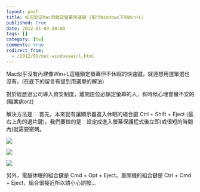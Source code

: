 ```yaml
---
layout: post
title: 如何設定Mac的鎖定螢幕快速鍵 (取代Windows下的Win+L)
published: true
date: 2012-01-09 08:00
tags: []
category: [tw]
comments: true
redirect_from:
  - /2012/01/mac-windowswinl.html
---
```



Mac似乎沒有內建像Win+L這種鎖定螢幕但不休眠的快速鍵，就連想用選單選也沒有。(在底下的留言有提到用選單的解法)

對於經歷過公司導入資安制度，離開座位必鎖定螢幕的人，有時候心理會蠻不安的 (職業病orz)

解決方法是：
首先，本來就有讓顯示器進入休眠的組合鍵 Ctrl + Shift + Eject (最右上角的退片鍵)。我們要做的是：設定成進入螢幕保護程式後立即(或很短的時間內)就需要密碼。


[![][1]][1]



[![][2]][3]



[![][4]][5]



另外，電腦休眠的組合鍵是 Cmd + Opt + Eject。重開機的組合鍵是 Ctrl + Cmd + Eject，組合很接近所以請小心誤按...



[1]: http://2.bp.blogspot.com/-REOLDLnTOy0/Twh-hSaRuFI/AAAAAAAAAno/hMzNM6IZiog/s1600/step1.png
[2]: http://1.bp.blogspot.com/-2Uw_Zdncjfw/Twh-h0Mc9PI/AAAAAAAAAns/h3S30-DkAsQ/s400/step2.png
[3]: http://1.bp.blogspot.com/-2Uw_Zdncjfw/Twh-h0Mc9PI/AAAAAAAAAns/h3S30-DkAsQ/s1600/step2.png
[4]: http://4.bp.blogspot.com/-qxgYIA-3Ges/Twh-iSdsjkI/AAAAAAAAAn0/nwqVuH5T0bE/s400/step3.png
[5]: http://4.bp.blogspot.com/-qxgYIA-3Ges/Twh-iSdsjkI/AAAAAAAAAn0/nwqVuH5T0bE/s1600/step3.png
